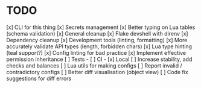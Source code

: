 # TODO

[x] CLI for this thing
[x] Secrets management
[x] Better typing on Lua tables (schema validation)
[x] General cleanup
[x] Flake devshell with direnv
[x] Dependency cleanup
[x] Development tools (linting, formatting)
[x] More accurately validate API types (length, forbidden chars)
[x] Lua type hinting (teal support?)
[x] Config linting for bad practice
[x] Implement effective permission inheritance
[ ] Tests - [ ] CI - [x] Local
[ ] Increase stability, add checks and balances
[ ] Lua utils for making configs
[ ] Report invalid / contradictory configs
[ ] Better diff visualisation (object view)
[ ] Code fix suggestions for diff errors